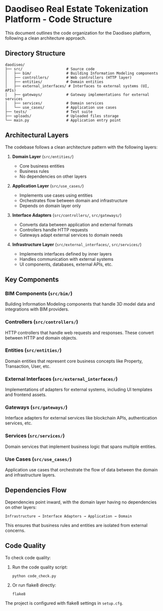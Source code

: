 # Daodiseo Real Estate Tokenization Platform - Code Structure

This document outlines the code organization for the Daodiseo platform, following a clean architecture approach.

## Directory Structure

```
daodiseo/
├── src/                    # Source code
│   ├── bim/                # Building Information Modeling components
│   ├── controllers/        # Web controllers (HTTP layer)
│   ├── entities/           # Domain entities
│   ├── external_interfaces/ # Interfaces to external systems (UI, APIs)
│   ├── gateways/           # Gateway implementations for external services
│   ├── services/           # Domain services
│   └── use_cases/          # Application use cases
├── tests/                  # Test suite
├── uploads/                # Uploaded files storage
└── main.py                 # Application entry point
```

## Architectural Layers

The codebase follows a clean architecture pattern with the following layers:

1. **Domain Layer** (`src/entities/`)
   - Core business entities
   - Business rules
   - No dependencies on other layers

2. **Application Layer** (`src/use_cases/`)
   - Implements use cases using entities
   - Orchestrates flow between domain and infrastructure
   - Depends on domain layer only

3. **Interface Adapters** (`src/controllers/`, `src/gateways/`)
   - Converts data between application and external formats
   - Controllers handle HTTP requests
   - Gateways adapt external services to domain needs

4. **Infrastructure Layer** (`src/external_interfaces/`, `src/services/`)
   - Implements interfaces defined by inner layers
   - Handles communication with external systems
   - UI components, databases, external APIs, etc.

## Key Components

### BIM Components (`src/bim/`)
Building Information Modeling components that handle 3D model data and integrations with BIM providers.

### Controllers (`src/controllers/`)
HTTP controllers that handle web requests and responses. These convert between HTTP and domain objects.

### Entities (`src/entities/`)
Domain entities that represent core business concepts like Property, Transaction, User, etc.

### External Interfaces (`src/external_interfaces/`)
Implementations of adapters for external systems, including UI templates and frontend assets.

### Gateways (`src/gateways/`)
Interface adapters for external services like blockchain APIs, authentication services, etc.

### Services (`src/services/`)
Domain services that implement business logic that spans multiple entities.

### Use Cases (`src/use_cases/`)
Application use cases that orchestrate the flow of data between the domain and infrastructure layers.

## Dependencies Flow

Dependencies point inward, with the domain layer having no dependencies on other layers:

```
Infrastructure → Interface Adapters → Application → Domain
```

This ensures that business rules and entities are isolated from external concerns.

## Code Quality

To check code quality:

1. Run the code quality script:
   ```
   python code_check.py
   ```

2. Or run flake8 directly:
   ```
   flake8
   ```

The project is configured with flake8 settings in `setup.cfg`.
